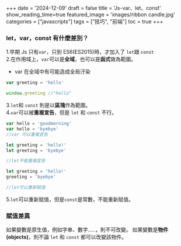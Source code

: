 +++
date = '2024-12-09'
draft = false
title = 'Js-var、let、const'
show_reading_time=true
featured_image = 'images/ribbon candle.jpg'
categories = ["javascripts"]
tags = ["技巧", "前端"]
toc = true
+++

### let，var，const 有什麼差別？

1.早期 Js 只有`var`，只到 ES6(ES2015)時，才加入了 `let`跟 `const`  
2.在作用域上，`var`可以是**全域**，也可以是**函式**做為範圍。

<!--more-->

- var 在全域中有可能造成全局汙染

```js
var greeting = 'hello'

window.greeting //"hello"
```

3.`let`和 `const` 則是以**區塊**作為範圍。  
4.`var`可以被**重複宣告**，但是 `let` 和 `const` 不行。

```js
var hello = 'goodmorning'
var hello = 'byebye'
//var 可以重複宣告
```

```js
let greeting = 'hello!'
let greeting = 'byebye'

//let不能重複宣告
```

```js
let greeting = 'hello!'
greeting = 'byebye'

//let可以重新賦值
```

5.`let`可以重新賦值，但是`const`是常數，不能重新賦值。

### 賦值差異

如果變數是原生值，例如字串、數字.....，則不可改變。
如果變數是**物件(objects)**，則不論 `let` 和 `const` 都可以改變該物件。
